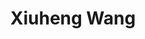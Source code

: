 ---
layout: about
inline: true
group: Postdoctoral researchers
group_rank: 3
team_frontpage: false

title: Xiuheng Wang
description: 
lastname: Wang
publications: 'author^=*Wang'

teaser: >
    Postdoctoral researcher


profile:
    name: Xiuheng Wang
    align: right
    email: Xiuheng.Wang@univ-lorraine.fr
    role: Postdoctoral Researcher
    image: misc.jpg
    address: >
          Faculté des Sciences et Technologies, Bâtiment 1er cycle, F-54000 Nancy

   
---